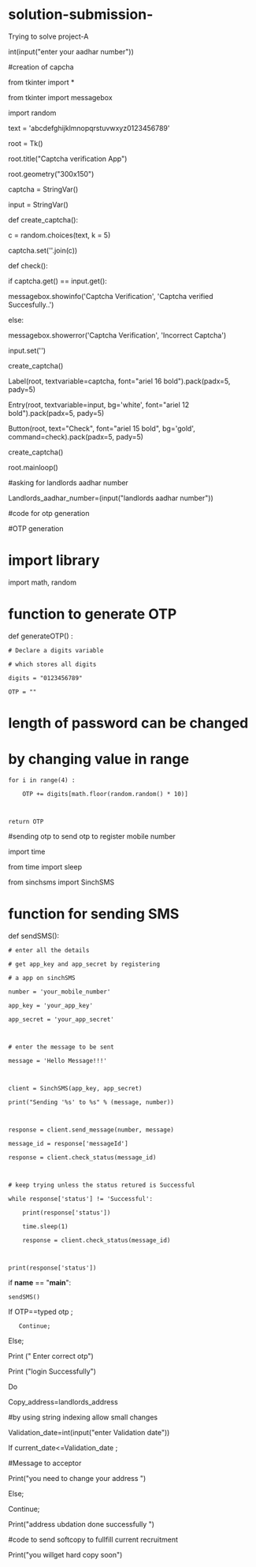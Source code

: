 # solution-submission-
Trying to solve
project-A

int(input("enter your aadhar number"))

#creation of capcha 

from tkinter import *

from tkinter import messagebox

import random

text = 'abcdefghijklmnopqrstuvwxyz0123456789'

root = Tk()

root.title("Captcha verification App")

root.geometry("300x150")

captcha = StringVar()

input = StringVar()

def create_captcha():

c = random.choices(text, k = 5)

captcha.set(''.join(c))

def check():

if captcha.get() == input.get():

messagebox.showinfo('Captcha Verification', 'Captcha verified Succesfully..')

else:

messagebox.showerror('Captcha Verification', 'Incorrect Captcha')

input.set('')

create_captcha()

Label(root, textvariable=captcha, font="ariel 16 bold").pack(padx=5, pady=5)

Entry(root, textvariable=input, bg='white', font="ariel 12 bold").pack(padx=5, pady=5)

Button(root, text="Check", font="ariel 15 bold", bg='gold', command=check).pack(padx=5, pady=5)

create_captcha()

root.mainloop()

#asking for landlords aadhar number

Landlords_aadhar_number=(input("landlords aadhar number"))

#code for otp generation

#OTP generation 

# import library

import math, random 

 

# function to generate OTP

def generateOTP() : 

 

    # Declare a digits variable  

    # which stores all digits 

    digits = "0123456789" 

    OTP = "" 

 

   # length of password can be changed 

   # by changing value in range 

    for i in range(4) : 

        OTP += digits[math.floor(random.random() * 10)] 

 

    return OTP

#sending otp to send otp to register mobile number

import time 

from time import sleep 

from sinchsms import SinchSMS 

 

# function for sending SMS

def sendSMS(): 

 

    # enter all the details 

    # get app_key and app_secret by registering 

    # a app on sinchSMS 

    number = 'your_mobile_number' 

    app_key = 'your_app_key' 

    app_secret = 'your_app_secret' 

 

    # enter the message to be sent 

    message = 'Hello Message!!!' 

 

    client = SinchSMS(app_key, app_secret) 

    print("Sending '%s' to %s" % (message, number)) 

 

    response = client.send_message(number, message) 

    message_id = response['messageId'] 

    response = client.check_status(message_id) 

 

    # keep trying unless the status retured is Successful 

    while response['status'] != 'Successful': 

        print(response['status']) 

        time.sleep(1) 

        response = client.check_status(message_id) 

 

    print(response['status']) 

 

if __name__ == "__main__": 

    sendSMS()

If OTP==typed otp ;

       Continue;

Else;

     

 Print (" Enter correct otp")

Print ("login Successfully")

Do 

Copy_address=landlords_address 

#by using string indexing allow small changes

Validation_date=int(input("enter Validation date"))

If current_date<=Validation_date ;

  #Message to acceptor 

  Print("you need to change your address ")

Else;

  Continue;

Print("address ubdation done successfully ")

#code to send softcopy to fullfill current recruitment 

Print("you willget hard copy soon")

 
